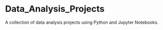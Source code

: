 # Data_Analysis_Projects
A collection of data analysis projects using Python and Jupyter Notebooks.

